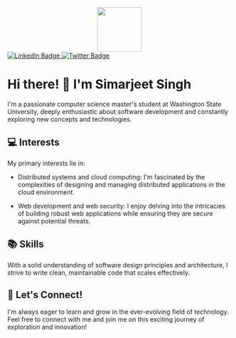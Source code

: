 <div id="header" align="center">
  <img src="https://media.giphy.com/media/M9gbBd9nbDrOTu1Mqx/giphy.gif" width="100"/>
</div>
<div id="badges">
  <a href="https://linkedin.com/in/simarjeetss529" target="blank">
    <img src="https://img.shields.io/badge/LinkedIn-blue?style=for-the-badge&logo=linkedin&logoColor=white" alt="LinkedIn Badge"/>
  </a>
  <a href="https://twitter.com/s1mjjj" target="blank">
    <img src="https://img.shields.io/badge/Twitter-blue?style=for-the-badge&logo=twitter&logoColor=white" alt="Twitter Badge"/>
  </a>
</div>
<div id = "badges">
  <img src="https://komarev.com/ghpvc/?username=simarjeetss&style=flat-square&color=blue" alt=""/>
</div>

# Hi there! 👋 I'm Simarjeet Singh

I'm a passionate computer science master's student at Washington State University, deeply enthusiastic about software development and constantly exploring new concepts and technologies.

## 💻 Interests

My primary interests lie in:

- Distributed systems and cloud computing: I'm fascinated by the complexities of designing and managing distributed applications in the cloud environment.
  
- Web development and web security: I enjoy delving into the intricacies of building robust web applications while ensuring they are secure against potential threats.

## 📚 Skills

With a solid understanding of software design principles and architecture, I strive to write clean, maintainable code that scales effectively.

## 🌱 Let's Connect!

I'm always eager to learn and grow in the ever-evolving field of technology. Feel free to connect with me and join me on this exciting journey of exploration and innovation!

